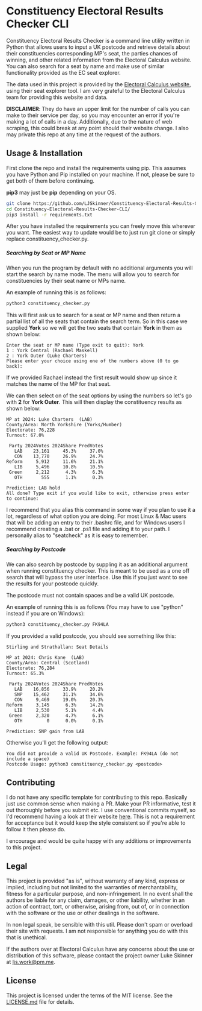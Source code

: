 # Constituency Electoral Results Checker CLI

Constituency Electoral Results Checker is a command line utility written in Python that allows users to input a UK postcode and retrieve details about their constituencies corresponding MP's seat, the parties chances of winning, and other related information from the Electoral Calculus website. You can also search for a seat by name and make use of  similar functionality provided as the EC seat explorer. 

The data used in this project is provided by the [Electoral Calculus website](https://www.electoralcalculus.co.uk/newseatlookup.html), using their seat explorer tool. I am very grateful to the Electoral Calculus team for providing this website and data. 

**DISCLAIMER**: They do have an upper limit for the number of calls you can make to their service per day, so you may encounter an error if you're making a lot of calls in a day. Additionally, due to the nature of web scraping, this could break at any point should their website change. I also may private this repo at any time at the request of the authors.

## Usage & Installation
First clone the repo and install the requirements using pip. This assumes you have Python and Pip installed on your machine. If not, please be sure to get both of them before continuing.

**pip3** may just be **pip** depending on your OS.

```bash
git clone https://github.com/LJSkinner/Constituency-Electoral-Results-Checker-CLI.git
cd Constituency-Electoral-Results-Checker-CLI/
pip3 install -r requirements.txt
```
After you have installed the requirements you can freely move this wherever you want. The easiest way to update would be to just run git clone or simply replace constituency_checker.py.

##### Searching by Seat or MP Name
When you run the program by default with no additional arguments you will start the search by name mode. The menu will allow you to search for constituencies by their seat name or MPs name. 

An example of running this is as follows:
```bash
python3 constituency_checker.py 
```

This will first ask us to search for a seat or MP name and then return a partial list of all the seats that contain the search term. So in this case we supplied **York** so we will get the two seats that contain **York** in them as shown below:
```
Enter the seat or MP name (Type exit to quit): York
1 : York Central (Rachael Maskell)
2 : York Outer (Luke Charters)
Please enter your choice using one of the numbers above (0 to go back): 
```
If we provided Rachael instead the first result would show up since it matches the name of the MP for that seat.

We can then select on of the seat options by using the numbers so let's go with **2** for **York Outer**. This will then display the constituency results as shown below:
```
MP at 2024: Luke Charters  (LAB) 
County/Area: North Yorkshire (Yorks/Humber) 
Electorate: 76,228 
Turnout: 67.0% 

 Party 2024Votes 2024Share PredVotes
   LAB    23,161     45.3%     37.0%
   CON    13,770     26.9%     24.7%
Reform     5,912     11.6%     21.1%
   LIB     5,496     10.8%     10.5%
 Green     2,212      4.3%      6.3%
   OTH       555      1.1%      0.3%

Prediction: LAB hold
All done? Type exit if you would like to exit, otherwise press enter to continue:
```



I recommend that you alias this command in some way if you plan to use it a lot, regardless of what option you are doing. For most Linux & Mac users that will be adding an entry to their .bashrc file, and for Windows users I recommend creating a .bat or .ps1 file and adding it to your path. I personally alias to "seatcheck" as it is easy to remember. 

##### Searching by Postcode
We can also search by postcode by suppling it as an additional argument when running constituency checker. This is meant to be used as a one off search that will bypass the user interface. Use this if you just want to see the results for your postcode quickly.

The postcode must not contain spaces and be a valid UK postcode. 

An example of running this is as follows (You may have to use "python" instead if you are on Windows):
```bash
python3 constituency_checker.py FK94LA
```

If you provided a valid postcode, you should see something like this:
```
Stirling and Strathallan: Seat Details

MP at 2024: Chris Kane  (LAB) 
County/Area: Central (Scotland) 
Electorate: 76,284 
Turnout: 65.3% 

 Party 2024Votes 2024Share PredVotes
   LAB    16,856     33.9%     20.2%
   SNP    15,462     31.1%     34.6%
   CON     9,469     19.0%     20.3%
Reform     3,145      6.3%     14.2%
   LIB     2,530      5.1%      4.4%
 Green     2,320      4.7%      6.1%
   OTH         0      0.0%      0.1%

Prediction: SNP gain from LAB

```
Otherwise you'll get the following output:
```
You did not provide a valid UK Postcode. Example: FK94LA (do not include a space)
Postcode Usage: python3 constituency_checker.py <postcode>
```

## Contributing
I do not have any specific template for contributing to this repo. Basically just use common sense when making a PR. Make your PR informative, test it out thoroughly before you submit etc. I use conventional commits myself, so I'd recommend having a look at their website [here](https://www.conventionalcommits.org/en/v1.0.0/). This is not a requirement for acceptance but it would keep the style consistent so if you're able to follow it then please do.

I encourage and would be quite happy with any additions or improvements to this project.

## Legal

This project is provided "as is", without warranty of any kind, express or implied, including but not limited to the warranties of merchantability, fitness for a particular purpose, and non-infringement. In no event shall the authors be liable for any claim, damages, or other liability, whether in an action of contract, tort, or otherwise, arising from, out of, or in connection with the software or the use or other dealings in the software.

In non legal speak, be sensible with this util. Please don't spam or overload their site with requests. I am not responsible for anything you do with this that is unethical. 

If the authors over at Electoral Calculus have any concerns about the use or distribution of this software, please contact the project owner Luke Skinner at ljs.work@pm.me.



## License

This project is licensed under the terms of the MIT license. See the [LICENSE.md](LICENSE.md) file for details.
